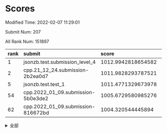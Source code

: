 # Scores

Modified Time: 2022-02-07 11:29:01

Submit Num: 207

All Rank Num: 151897

| rank |               submit               |       score        |       sigma        | pk_num |
| :--- | :--------------------------------- | :----------------- | :----------------- | :----- |
| 1    | jsonzb.test.submission_level_4     | 1012.9942818654582 | 0.8091152380392692 | 2934   |
| 2    | cpp.21_12_24.submission-2b2ea0d7   | 1011.9828293787521 | 0.7815785924684852 | 2938   |
| 5    | jsonzb.test.test_1                 | 1011.4771329673978 | 0.7834994607955631 | 2934   |
| 54   | cpp.2022_01_09.submission-5b0e3de2 | 1005.6729580985276 | 0.7090774051917565 | 2938   |
| 62   | cpp.2022_01_09.submission-816672bd | 1004.320544445894  | 0.710912886495677  | 2937   |


<details>
<summary>全部</summary>

| rank |                 submit                 |       score        |       sigma        | pk_num |
| :--- | :------------------------------------- | :----------------- | :----------------- | :----- |
| 1    | jsonzb.test.submission_level_4         | 1012.9942818654582 | 0.8091152380392692 | 2934   |
| 2    | cpp.21_12_24.submission-2b2ea0d7       | 1011.9828293787521 | 0.7815785924684852 | 2938   |
| 3    | gobigger.level_3.submission_level_3_25 | 1011.789619247646  | 0.7599094685194171 | 2933   |
| 4    | gobigger.level_3.submission_level_3_5  | 1011.5668327280682 | 0.7671623183801581 | 2934   |
| 5    | jsonzb.test.test_1                     | 1011.4771329673978 | 0.7834994607955631 | 2934   |
| 6    | gobigger.level_3.submission_level_3_30 | 1011.3777141412652 | 0.806516988553336  | 2935   |
| 7    | gobigger.level_3.submission_level_3_21 | 1011.1319057059412 | 0.7695764019726726 | 2937   |
| 8    | gobigger.level_3.submission_level_3_18 | 1011.0719546223868 | 0.7892424815149461 | 2938   |
| 9    | gobigger.level_3.submission_level_3_32 | 1011.0261282504888 | 0.7858590804782734 | 2930   |
| 10   | gobigger.level_3.submission_level_3_6  | 1010.6161963017965 | 0.7603736385196567 | 2935   |
| 11   | gobigger.level_3.submission_level_3_4  | 1010.5309430774772 | 0.7616139653026883 | 2936   |
| 12   | gobigger.level_3.submission_level_3_37 | 1010.3378385927425 | 0.7489924169496244 | 2934   |
| 13   | gobigger.level_3.submission_level_3_33 | 1010.3307430128015 | 0.7608445113898126 | 2935   |
| 14   | gobigger.level_3.submission_level_3_48 | 1010.3026051070274 | 0.7477727761571147 | 2934   |
| 15   | gobigger.level_3.submission_level_3_39 | 1010.2939586638511 | 0.7608524646781977 | 2935   |
| 16   | gobigger.level_3.submission_level_3_23 | 1010.2725590205506 | 0.7561294233835256 | 2936   |
| 17   | gobigger.level_3.submission_level_3_16 | 1010.2222936998942 | 0.758424063802159  | 2937   |
| 18   | gobigger.level_3.submission_level_3_11 | 1010.2101328818067 | 0.7398397470480335 | 2942   |
| 19   | gobigger.level_3.submission_level_3_7  | 1010.179976955395  | 0.7684966171040575 | 2935   |
| 20   | gobigger.level_3.submission_level_3_44 | 1010.1435723988529 | 0.758899056199465  | 2937   |
| 21   | gobigger.level_3.submission_level_3_9  | 1010.1326530448346 | 0.7668706931127048 | 2934   |
| 22   | gobigger.level_3.submission_level_3_29 | 1010.046905446499  | 0.752761653709141  | 2938   |
| 23   | gobigger.level_3.submission_level_3_17 | 1009.8609691670812 | 0.7651344943434838 | 2931   |
| 24   | gobigger.level_3.submission_level_3_36 | 1009.8593551732574 | 0.748855685579809  | 2932   |
| 25   | gobigger.level_3.submission_level_3_24 | 1009.8515135580398 | 0.7430598746261526 | 2932   |
| 26   | gobigger.level_3.submission_level_3_49 | 1009.8196964155976 | 0.7411406506387855 | 2934   |
| 27   | gobigger.level_3.submission_level_3_45 | 1009.7924554043382 | 0.7498759641785435 | 2933   |
| 28   | gobigger.level_3.submission_level_3_13 | 1009.748304293614  | 0.7477589783061444 | 2937   |
| 29   | gobigger.level_3.submission_level_3_19 | 1009.7200955075351 | 0.7537008706166507 | 2942   |
| 30   | gobigger.level_3.submission_level_3_3  | 1009.5961323591664 | 0.7594580931681165 | 2936   |
| 31   | gobigger.level_3.submission_level_3_10 | 1009.5693048086085 | 0.7346605556760405 | 2935   |
| 32   | gobigger.level_3.submission_level_3_0  | 1009.5593042666592 | 0.7486346142637008 | 2943   |
| 33   | gobigger.level_3.submission_level_3_42 | 1009.5520298855705 | 0.7678834762579481 | 2927   |
| 34   | gobigger.level_3.submission_level_3_14 | 1009.5379675241954 | 0.7681430668794341 | 2931   |
| 35   | gobigger.level_3.submission_level_3_34 | 1009.5155266696911 | 0.7389851597754012 | 2942   |
| 36   | gobigger.level_3.submission_level_3_15 | 1009.4734757567628 | 0.7513773324823394 | 2940   |
| 37   | gobigger.level_3.submission_level_3_12 | 1009.4545221304032 | 0.7614942356965309 | 2934   |
| 38   | gobigger.level_3.submission_level_3_35 | 1009.4154771683278 | 0.7493263032678288 | 2941   |
| 39   | gobigger.level_3.submission_level_3_38 | 1009.3838874745763 | 0.7732929788650483 | 2938   |
| 40   | gobigger.level_3.submission_level_3_31 | 1009.3006432463881 | 0.7597803579354898 | 2935   |
| 41   | gobigger.level_3.submission_level_3_2  | 1009.2982373218816 | 0.7528754464546578 | 2935   |
| 42   | gobigger.level_3.submission_level_3_8  | 1009.2357371462062 | 0.7591814476910212 | 2934   |
| 43   | gobigger.level_3.submission_level_3_22 | 1009.179650927583  | 0.7561671251666872 | 2939   |
| 44   | gobigger.level_3.submission_level_3_43 | 1009.1120338644612 | 0.7369063771983141 | 2934   |
| 45   | gobigger.level_3.submission_level_3_1  | 1008.9804731246675 | 0.7298887290490528 | 2931   |
| 46   | gobigger.level_3.submission_level_3_47 | 1008.9248157617487 | 0.746620640783035  | 2938   |
| 47   | gobigger.level_3.submission_level_3_20 | 1008.922223017136  | 0.7363393415130202 | 2926   |
| 48   | gobigger.level_3.submission_level_3_46 | 1008.8032207798443 | 0.7446074913849189 | 2936   |
| 49   | gobigger.level_3.submission_level_3_40 | 1008.7583246334018 | 0.7755089564904537 | 2933   |
| 50   | gobigger.level_3.submission_level_3_26 | 1008.7134631190888 | 0.7543272626338737 | 2933   |
| 51   | gobigger.level_3.submission_level_3_27 | 1008.2958757827336 | 0.7315722409440265 | 2936   |
| 52   | gobigger.level_3.submission_level_3_41 | 1008.0422743466823 | 0.7617180134922003 | 2937   |
| 53   | gobigger.level_3.submission_level_3_28 | 1007.7862913119619 | 0.7559014690005059 | 2933   |
| 54   | cpp.2022_01_09.submission-5b0e3de2     | 1005.6729580985276 | 0.7090774051917565 | 2938   |
| 55   | gobigger.level_1.submission_level_1_11 | 1004.973383177177  | 0.7158695545054665 | 2936   |
| 56   | gobigger.level_1.submission_level_1_39 | 1004.7319057230652 | 0.7133218631520595 | 2934   |
| 57   | gobigger.level_1.submission_level_1_17 | 1004.6473077507193 | 0.7237187720886431 | 2938   |
| 58   | gobigger.level_1.submission_level_1_19 | 1004.5846200775682 | 0.7296699446306111 | 2932   |
| 59   | gobigger.level_1.submission_level_1_14 | 1004.5005242685628 | 0.7209147065408439 | 2938   |
| 60   | gobigger.level_1.submission_level_1_13 | 1004.3773592723019 | 0.7082081855974923 | 2938   |
| 61   | gobigger.level_1.submission_level_1_38 | 1004.3340883427101 | 0.7224412705451102 | 2933   |
| 62   | cpp.2022_01_09.submission-816672bd     | 1004.320544445894  | 0.710912886495677  | 2937   |
| 63   | gobigger.level_1.submission_level_1_48 | 1004.2185351497433 | 0.7154610773362285 | 2932   |
| 64   | gobigger.level_1.submission_level_1_15 | 1004.1778909913311 | 0.7215012520122659 | 2936   |
| 65   | gobigger.level_1.submission_level_1_23 | 1004.1031358605906 | 0.7205778979081725 | 2938   |
| 66   | gobigger.level_1.submission_level_1_34 | 1004.0972199822436 | 0.7244992354679514 | 2936   |
| 67   | gobigger.level_1.submission_level_1_47 | 1004.0963521324646 | 0.7091891553025981 | 2931   |
| 68   | gobigger.level_1.submission_level_1_42 | 1003.9714247119904 | 0.7146658370029078 | 2931   |
| 69   | gobigger.level_1.submission_level_1_33 | 1003.8541668475403 | 0.7088219410242467 | 2940   |
| 70   | gobigger.level_1.submission_level_1_26 | 1003.792822576987  | 0.7060395871069304 | 2935   |
| 71   | gobigger.level_1.submission_level_1_30 | 1003.7025685139788 | 0.7138413745274574 | 2934   |
| 72   | gobigger.level_1.submission_level_1_35 | 1003.6838585218063 | 0.7104629879813433 | 2936   |
| 73   | gobigger.level_1.submission_level_1_43 | 1003.6296099928435 | 0.7120604211707683 | 2937   |
| 74   | gobigger.level_1.submission_level_1_20 | 1003.620226808242  | 0.7143139542735191 | 2936   |
| 75   | gobigger.level_1.submission_level_1_16 | 1003.6067252524298 | 0.7153252876347415 | 2941   |
| 76   | gobigger.level_1.submission_level_1_21 | 1003.6063885523847 | 0.7220860152149301 | 2935   |
| 77   | gobigger.level_1.submission_level_1_37 | 1003.5130582292642 | 0.7178813966946137 | 2933   |
| 78   | gobigger.level_1.submission_level_1_2  | 1003.5043193477247 | 0.7216363448423437 | 2933   |
| 79   | gobigger.level_1.submission_level_1_44 | 1003.4749634910637 | 0.72154860922683   | 2935   |
| 80   | gobigger.level_1.submission_level_1_49 | 1003.3859557958899 | 0.718773260363742  | 2934   |
| 81   | gobigger.level_1.submission_level_1_18 | 1003.3174527588346 | 0.7145312379672599 | 2938   |
| 82   | gobigger.level_1.submission_level_1_29 | 1003.2665056356626 | 0.7289116560244577 | 2937   |
| 83   | gobigger.level_1.submission_level_1_8  | 1003.228243722045  | 0.7112923354142713 | 2938   |
| 84   | gobigger.level_1.submission_level_1_24 | 1003.2005369949387 | 0.7252491883814868 | 2938   |
| 85   | gobigger.level_1.submission_level_1_31 | 1003.1738361858095 | 0.7152988789798289 | 2932   |
| 86   | gobigger.level_1.submission_level_1_7  | 1003.172542581227  | 0.7277207578009166 | 2932   |
| 87   | gobigger.level_1.submission_level_1_27 | 1003.1415149107521 | 0.711699557673965  | 2935   |
| 88   | gobigger.level_1.submission_level_1_36 | 1003.0888819363295 | 0.7085325444434294 | 2933   |
| 89   | gobigger.level_1.submission_level_1_3  | 1003.0787273088815 | 0.7082168253903796 | 2939   |
| 90   | gobigger.level_1.submission_level_1_25 | 1003.0686009175048 | 0.7194702968275685 | 2934   |
| 91   | gobigger.level_1.submission_level_1_28 | 1002.9879933045756 | 0.7113926288337661 | 2933   |
| 92   | gobigger.level_1.submission_level_1_41 | 1002.9680773891538 | 0.7058684284442458 | 2936   |
| 93   | gobigger.level_1.submission_level_1_12 | 1002.918704119781  | 0.7101085520686998 | 2934   |
| 94   | gobigger.level_1.submission_level_1_45 | 1002.8908820642038 | 0.7097449150736167 | 2944   |
| 95   | gobigger.level_1.submission_level_1_1  | 1002.7736182337217 | 0.7257298367254383 | 2936   |
| 96   | gobigger.level_1.submission_level_1_6  | 1002.7597976726059 | 0.7173123516493779 | 2939   |
| 97   | gobigger.level_1.submission_level_1_4  | 1002.6720204400058 | 0.7204341601778466 | 2939   |
| 98   | gobigger.level_1.submission_level_1_10 | 1002.6641116007166 | 0.7120900968384647 | 2935   |
| 99   | gobigger.level_1.submission_level_1_32 | 1002.6311378542498 | 0.7157101063161327 | 2930   |
| 100  | gobigger.level_1.submission_level_1_0  | 1002.6261039241509 | 0.7166106344346589 | 2941   |
| 101  | gobigger.level_1.submission_level_1_40 | 1002.4163415480609 | 0.7095689160791848 | 2934   |
| 102  | gobigger.level_1.submission_level_1_9  | 1002.4101106354925 | 0.716361354753492  | 2930   |
| 103  | gobigger.level_1.submission_level_1_22 | 1002.2360725984665 | 0.7112969707826133 | 2928   |
| 104  | gobigger.level_1.submission_level_1_46 | 1001.7272939932892 | 0.7204385368065741 | 2936   |
| 105  | gobigger.level_1.submission_level_1_5  | 1001.5151678438953 | 0.7188366156588306 | 2928   |
| 106  | gobigger.random.submission_random_46   | 997.4836651899034  | 0.7067582333955345 | 2939   |
| 107  | gobigger.random.submission_random_38   | 997.3472444355436  | 0.7248380233674958 | 2940   |
| 108  | gobigger.random.submission_random_8    | 997.0820184616646  | 0.7046360010786259 | 2936   |
| 109  | gobigger.random.submission_random_42   | 997.0626524151703  | 0.7077328318394538 | 2932   |
| 110  | gobigger.random.submission_random_28   | 996.9384002536486  | 0.7036918448712152 | 2938   |
| 111  | gobigger.random.submission_random_36   | 996.8348095099069  | 0.7141317595130464 | 2941   |
| 112  | gobigger.random.submission_random_49   | 996.7942176727454  | 0.7082428324773379 | 2935   |
| 113  | gobigger.random.submission_random_41   | 996.7671749058628  | 0.7216511808581292 | 2938   |
| 114  | gobigger.random.submission_random_40   | 996.5498362011209  | 0.717094809678188  | 2935   |
| 115  | gobigger.random.submission_random_44   | 996.5290182376883  | 0.7158745516903201 | 2929   |
| 116  | gobigger.random.submission_random_27   | 996.448048740601   | 0.7161040512190789 | 2940   |
| 117  | gobigger.random.submission_random_24   | 996.3800286672225  | 0.7140311139667551 | 2935   |
| 118  | gobigger.random.submission_random_22   | 996.3719710668145  | 0.7110717940015322 | 2935   |
| 119  | gobigger.random.submission_random_1    | 996.3488953433501  | 0.7072145963518687 | 2927   |
| 120  | gobigger.random.submission_random_20   | 996.167168285277   | 0.7102119286494768 | 2937   |
| 121  | gobigger.random.submission_random_34   | 996.1664693829917  | 0.7049498299883469 | 2933   |
| 122  | gobigger.random.submission_random_25   | 996.1325795963774  | 0.6993539110820237 | 2932   |
| 123  | gobigger.random.submission_random_29   | 996.098878753399   | 0.7001711756637131 | 2936   |
| 124  | gobigger.random.submission_random_35   | 996.0801448063595  | 0.7110745740854401 | 2933   |
| 125  | gobigger.random.submission_random_30   | 996.0710007478682  | 0.715159925614177  | 2937   |
| 126  | gobigger.random.submission_random_48   | 996.0343427709371  | 0.7115741521918466 | 2939   |
| 127  | gobigger.random.submission_random_32   | 996.017623982367   | 0.7134859667935315 | 2935   |
| 128  | gobigger.random.submission_random_4    | 995.9971037556718  | 0.7221192243094339 | 2934   |
| 129  | gobigger.random.submission_random_9    | 995.9450398037449  | 0.7142913116529015 | 2932   |
| 130  | gobigger.random.submission_random_13   | 995.9394873761868  | 0.7063584459119161 | 2936   |
| 131  | gobigger.random.submission_random_39   | 995.9305365063342  | 0.7149135542201234 | 2940   |
| 132  | gobigger.random.submission_random_0    | 995.9119022230149  | 0.7057169314834463 | 2937   |
| 133  | gobigger.random.submission_random_47   | 995.8830612000818  | 0.7156762420832417 | 2932   |
| 134  | gobigger.random.submission_random_12   | 995.8731699107656  | 0.7105113676494746 | 2935   |
| 135  | gobigger.random.submission_random_31   | 995.8686487955832  | 0.6958089240169506 | 2934   |
| 136  | gobigger.random.submission_random_26   | 995.836973781333   | 0.7150104404871702 | 2937   |
| 137  | gobigger.random.submission_random_37   | 995.8249223158684  | 0.7068682195654119 | 2930   |
| 138  | gobigger.random.submission_random_45   | 995.8213981851443  | 0.7173219755576338 | 2932   |
| 139  | gobigger.random.submission_random_43   | 995.7932474696054  | 0.7083105956532697 | 2934   |
| 140  | gobigger.random.submission_random_23   | 995.7661206869318  | 0.6993471678238726 | 2940   |
| 141  | gobigger.random.submission_random_7    | 995.5328688752325  | 0.720320180779517  | 2934   |
| 142  | gobigger.random.submission_random_16   | 995.5093160653494  | 0.7167154952336175 | 2933   |
| 143  | gobigger.random.submission_random_21   | 995.5014965606608  | 0.7086090377396103 | 2936   |
| 144  | gobigger.random.submission_random_15   | 995.4665940005175  | 0.6996061587750856 | 2940   |
| 145  | gobigger.random.submission_random_33   | 995.3928879336521  | 0.7076616320044061 | 2935   |
| 146  | gobigger.random.submission_random_14   | 995.3861530691076  | 0.7143739068165234 | 2938   |
| 147  | gobigger.random.submission_random_19   | 995.3758756651564  | 0.7064033356384091 | 2934   |
| 148  | gobigger.random.submission_random_11   | 995.3179247755581  | 0.7280218814676306 | 2935   |
| 149  | gobigger.random.submission_random_3    | 995.2064881014783  | 0.7292734031971424 | 2938   |
| 150  | gobigger.random.submission_random_17   | 995.1742172071974  | 0.7179750610625572 | 2936   |
| 151  | gobigger.random.submission_random_10   | 995.0948014572315  | 0.7124279085492329 | 2933   |
| 152  | gobigger.random.submission_random_6    | 995.049061804313   | 0.7175184735137288 | 2938   |
| 153  | gobigger.random.submission_random_2    | 994.9254181376269  | 0.7131161046725011 | 2932   |
| 154  | gobigger.level_2.submission_level_2_1  | 994.8828795614513  | 0.7308601106222099 | 2930   |
| 155  | gobigger.random.submission_random_5    | 994.8803337797957  | 0.7258470849861889 | 2939   |
| 156  | gobigger.random.submission_random_18   | 994.7725647872085  | 0.7225815858284534 | 2931   |
| 157  | gobigger.level_2.submission_level_2_21 | 993.717977791289   | 0.738344173303562  | 2937   |
| 158  | gobigger.level_2.submission_level_2_16 | 993.45172613773    | 0.7343802662580093 | 2932   |
| 159  | gobigger.level_2.submission_level_2_23 | 993.2223203274572  | 0.7178985395915497 | 2938   |
| 160  | gobigger.level_2.submission_level_2_0  | 993.2003957981191  | 0.7472405692166377 | 2940   |
| 161  | gobigger.level_2.submission_level_2_49 | 993.1491886344911  | 0.7371877341300279 | 2941   |
| 162  | gobigger.level_2.submission_level_2_41 | 993.0897757120867  | 0.7397722310691406 | 2930   |
| 163  | gobigger.level_2.submission_level_2_11 | 993.0427303081813  | 0.7458929252673681 | 2931   |
| 164  | gobigger.level_2.submission_level_2_33 | 992.9164154182074  | 0.7372918428077728 | 2939   |
| 165  | gobigger.level_2.submission_level_2_44 | 992.8083840096281  | 0.7552694853525249 | 2938   |
| 166  | gobigger.level_2.submission_level_2_28 | 992.7392976852394  | 0.7390102890002059 | 2936   |
| 167  | gobigger.level_2.submission_level_2_42 | 992.6904027798669  | 0.7301061146618477 | 2934   |
| 168  | gobigger.level_2.submission_level_2_47 | 992.6056379638823  | 0.7354037856119795 | 2929   |
| 169  | gobigger.level_2.submission_level_2_38 | 992.4664088996097  | 0.7356456047221407 | 2936   |
| 170  | gobigger.level_2.submission_level_2_45 | 992.4243960924495  | 0.7453224165580883 | 2937   |
| 171  | gobigger.level_2.submission_level_2_4  | 992.4230750678438  | 0.7382498552379523 | 2939   |
| 172  | gobigger.level_2.submission_level_2_48 | 992.3744779734362  | 0.7401366487071201 | 2934   |
| 173  | gobigger.level_2.submission_level_2_46 | 992.3713278036607  | 0.7488769554997176 | 2930   |
| 174  | gobigger.level_2.submission_level_2_24 | 992.3602202778828  | 0.7504944787398585 | 2936   |
| 175  | gobigger.level_2.submission_level_2_25 | 992.3066584215269  | 0.7475195707954756 | 2936   |
| 176  | gobigger.level_2.submission_level_2_37 | 992.2857604620626  | 0.7427103416124693 | 2933   |
| 177  | gobigger.level_2.submission_level_2_17 | 992.2847212588705  | 0.7497017893662552 | 2934   |
| 178  | gobigger.level_2.submission_level_2_15 | 992.2741685711746  | 0.7330984413060097 | 2933   |
| 179  | gobigger.level_2.submission_level_2_6  | 992.1189758720218  | 0.7385389634143396 | 2935   |
| 180  | gobigger.level_2.submission_level_2_19 | 992.1134985378782  | 0.7484519574018738 | 2939   |
| 181  | gobigger.level_2.submission_level_2_31 | 992.0135224047535  | 0.7351475628875297 | 2938   |
| 182  | gobigger.level_2.submission_level_2_10 | 991.9355966092975  | 0.7571413873932515 | 2937   |
| 183  | gobigger.level_2.submission_level_2_18 | 991.8723128402908  | 0.7536837825236139 | 2931   |
| 184  | gobigger.level_2.submission_level_2_40 | 991.8380693944262  | 0.7453743825310145 | 2936   |
| 185  | gobigger.level_2.submission_level_2_29 | 991.8295978592395  | 0.7372787666318575 | 2929   |
| 186  | gobigger.level_2.submission_level_2_5  | 991.7565720684346  | 0.7536934233546267 | 2937   |
| 187  | gobigger.level_2.submission_level_2_9  | 991.750408557738   | 0.7289760058565383 | 2935   |
| 188  | gobigger.level_2.submission_level_2_39 | 991.7303845255464  | 0.7469124765812398 | 2932   |
| 189  | gobigger.level_2.submission_level_2_30 | 991.6864294016867  | 0.7711524304668579 | 2929   |
| 190  | gobigger.level_2.submission_level_2_2  | 991.6218838821558  | 0.7660378867460002 | 2937   |
| 191  | gobigger.level_2.submission_level_2_27 | 991.6177604603186  | 0.7472812740411066 | 2934   |
| 192  | gobigger.level_2.submission_level_2_36 | 991.4218855674737  | 0.746492863547965  | 2936   |
| 193  | gobigger.level_2.submission_level_2_32 | 991.3913170372169  | 0.7630599559070722 | 2932   |
| 194  | gobigger.level_2.submission_level_2_34 | 991.3198743738124  | 0.7583063682597506 | 2935   |
| 195  | gobigger.level_2.submission_level_2_8  | 991.187628862492   | 0.7592575383876128 | 2930   |
| 196  | gobigger.level_2.submission_level_2_35 | 991.1197533010295  | 0.7549247963809501 | 2939   |
| 197  | gobigger.level_2.submission_level_2_12 | 991.0782126297423  | 0.7557526967141175 | 2938   |
| 198  | gobigger.level_2.submission_level_2_3  | 991.0568421426124  | 0.7659860182307316 | 2940   |
| 199  | gobigger.level_2.submission_level_2_26 | 991.0107888202231  | 0.7557660368006961 | 2928   |
| 200  | gobigger.level_2.submission_level_2_14 | 990.9983585586921  | 0.7461049386378952 | 2933   |
| 201  | gobigger.level_2.submission_level_2_43 | 990.9297277207847  | 0.748575466959426  | 2932   |
| 202  | gobigger.level_2.submission_level_2_13 | 990.521337533482   | 0.7730491584066784 | 2932   |
| 203  | gobigger.level_2.submission_level_2_22 | 990.3093557886575  | 0.7670549363920046 | 2942   |
| 204  | gobigger.level_2.submission_level_2_7  | 990.2758451766879  | 0.7807867369308866 | 2934   |
| 205  | gobigger.level_2.submission_level_2_20 | 989.3828070821952  | 0.7814811107257807 | 2942   |
| 206  | gobigger.none.submission_none_0        | 976.8679769174139  | 1.4202662820105405 | 2939   |
| 207  | gobigger.none.submission_none_1        | 974.0995885000781  | 1.75255396598382   | 2935   |

</details>